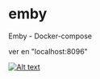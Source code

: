 # emby
Emby - Docker-compose

ver en "localhost:8096"


[![Alt text](https://img.youtube.com/vi/ncKUGqBl1q4/0.jpg)](https://www.youtube.com/watch?v=ncKUGqBl1q4)


